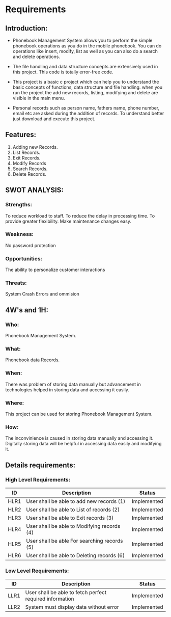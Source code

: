# Requirements

## Introduction:

- Phonebook Management System allows you to perform the simple phonebook operations as you do in the mobile phonebook. You can do operations like insert, modify, list as well as you can also do a search and delete operations.

- The file handling and data structure concepts are extensively used in this project. This code is totally error-free code.

- This project is a basic c project which can help you to understand the basic concepts of functions, data structure and file handling. when you run the project the add new records, listing, modifying and delete are visible in the main menu.

- Personal records such as person name, fathers name, phone number, email etc are asked during the addition of records. To understand better just download and execute this project.

## Features:

1. Adding new Records.
2. List Records.
3. Exit Records.
4. Modify Records
5. Search Records.
6. Delete Records.

## SWOT ANALYSIS:

### Strengths: 
To reduce workload to staff. To reduce the delay in processing time. To provide greater flexibility. Make maintenance changes easy.

### Weakness: 
No password protection

### Opportunities:
The ability to personalize customer interactions

### Threats: 
System Crash Errors and ommision

## 4W's and 1H:

### Who: 
Phonebook Management System. 
### What: 
Phonebook data Records. 
### When: 
There was problem of storing data manually but advancement in technologies helped in storing data and accessing it easily. 
### Where: 
This project can be used for storing Phonebook Management System.
### How: 
The inconvinience is caused in storing data manually and accessing it. Digitally storing data will be helpful in accessing data easily and modifying it.

## Details requirements:

### High Level Requirements:
| ID | Description | Status |
|------|------|------|
| HLR1 | User shall be able to add new records (1) | Implemented
| HLR2 | User shall be able to List of records (2) | Implemented
| HLR3 | User shall be able to Exit records (3) |	Implemented
| HLR4 | User shall be able to Modifying records (4) |	Implemented
| HLR5 | User shall be able For searching records (5) |	Implemented
| HLR6 | User shall be able to Deleting records (6) |	Implemented

### Low Level Requirements:

| ID | Description | Status |
|------|------|------|
| LLR1 | User shall be able to fetch perfect required information | Implemented 
| LLR2 | System must display data without error | Implemented
